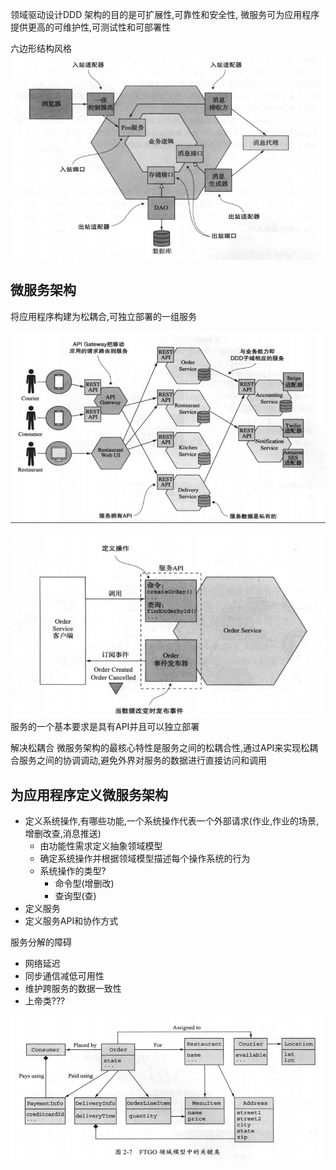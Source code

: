 领域驱动设计DDD
架构的目的是可扩展性,可靠性和安全性, 微服务可为应用程序提供更高的可维护性,可测试性和可部署性

六边形结构风格
![1607752921020](assets/1607752921020.png)

## 微服务架构
将应用程序构建为松耦合,可独立部署的一组服务

![1607752953674](assets/1607752953674.png)

![1607753223638](assets/1607753223638.png)
服务的一个基本要求是具有API并且可以独立部署


解决松耦合
微服务架构的最核心特性是服务之间的松耦合性,通过API来实现松耦合服务之间的协调调动,避免外界对服务的数据进行直接访问和调用


## 为应用程序定义微服务架构
- 定义系统操作,有哪些功能,一个系统操作代表一个外部请求(作业,作业的场景,增删改查,消息推送)
	- 由功能性需求定义抽象领域模型
	- 确定系统操作并根据领域模型描述每个操作系统的行为
	- 系统操作的类型?
		- 命令型(增删改)
		- 查询型(查) 
- 定义服务
- 定义服务API和协作方式

服务分解的障碍
- 网络延迟
- 同步通信减低可用性
- 维护跨服务的数据一致性
- 上帝类???

![1607755358988](assets/1607755358988.png)